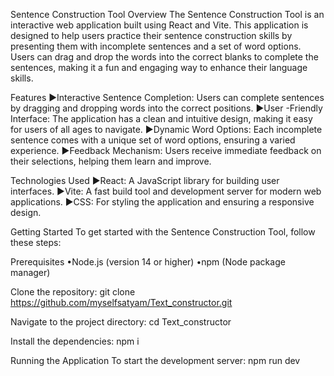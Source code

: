 Sentence Construction Tool
Overview
The Sentence Construction Tool is an interactive web application built using React and Vite. This application is designed to help users practice their sentence construction skills by presenting them with incomplete sentences and a set of word options. Users can drag and drop the words into the correct blanks to complete the sentences, making it a fun and engaging way to enhance their language skills.

Features
►Interactive Sentence Completion: Users can complete sentences by dragging and dropping words into the correct positions.
►User -Friendly Interface: The application has a clean and intuitive design, making it easy for users of all ages to navigate.
►Dynamic Word Options: Each incomplete sentence comes with a unique set of word options, ensuring a varied experience.
►Feedback Mechanism: Users receive immediate feedback on their selections, helping them learn and improve.

Technologies Used
►React: A JavaScript library for building user interfaces.
►Vite: A fast build tool and development server for modern web applications.
►CSS: For styling the application and ensuring a responsive design.

Getting Started
To get started with the Sentence Construction Tool, follow these steps:

Prerequisites
•Node.js (version 14 or higher)
•npm (Node package manager)

Clone the repository:
git clone https://github.com/myselfsatyam/Text_constructor.git

Navigate to the project directory:
cd Text_constructor

Install the dependencies:
npm i

Running the Application
To start the development server: npm run dev



